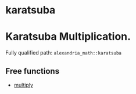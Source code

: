 # karatsuba

  # Karatsuba Multiplication.

Fully qualified path: `alexandria_math::karatsuba`

## Free functions

- [multiply](./alexandria_math-karatsuba-multiply.md)

